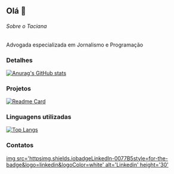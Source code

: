 ## Olá 👋

###### Sobre o Taciana
Advogada especializada em Jornalismo e Programação

### Detalhes

[![Anurag's GitHub stats](httpsgithub-readme-stats.vercel.appapiusername=tacimiwa&show_icons=true&theme=dark)](httpsgithub.tacimiwagithub-readme-stats)

### Projetos

[![Readme Card](httpsgithub-readme-stats.vercel.appapipinusername=tacimiwa&repo=variavel&theme=dark)](httpsgithub.comanuraghazragithub-readme-stats)

### Linguagens utilizadas

[![Top Langs](httpsgithub-readme-stats.vercel.appapitop-langsusername=tacimiwa&layout=compact)](httpsgithub.comanuraghazragithub-readme-stats)


### Contatos

[img src='httpsimg.shields.iobadgeLinkedIn-0077B5style=for-the-badge&logo=linkedin&logoColor=white' alt='Linkedin' height='30'](httpswww.linkedin.com/in/tmshimokawa)

